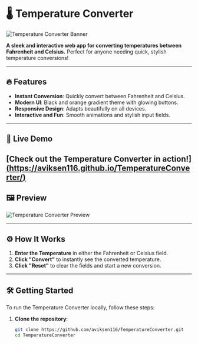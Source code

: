 # 🌡️ Temperature Converter

![Temperature Converter Banner](https://user-images.githubusercontent.com/XXXXXXXX/temperature_converter_banner.png)

**A sleek and interactive web app for converting temperatures between Fahrenheit and Celsius.** Perfect for anyone needing quick, stylish temperature conversions!

---

## 🔥 Features

- **Instant Conversion**: Quickly convert between Fahrenheit and Celsius.
- **Modern UI**: Black and orange gradient theme with glowing buttons.
- **Responsive Design**: Adapts beautifully on all devices.
- **Interactive and Fun**: Smooth animations and stylish input fields.

---

## 🚀 Live Demo

[Check out the Temperature Converter in action!][(https://aviksen116.github.io/TemperatureConverter/)
](https://aviksen116.github.io/Temperature-Converter/)
---

## 🖼️ Preview

![Temperature Converter Preview](https://user-images.githubusercontent.com/XXXXXXXX/temperature_converter_preview.png)

---

## ⚙️ How It Works

1. **Enter the Temperature** in either the Fahrenheit or Celsius field.
2. **Click "Convert"** to instantly see the converted temperature.
3. **Click "Reset"** to clear the fields and start a new conversion.

---

## 🛠️ Getting Started

To run the Temperature Converter locally, follow these steps:

1. **Clone the repository**:
   ```bash
   git clone https://github.com/aviksen116/TemperatureConverter.git
   cd TemperatureConverter
